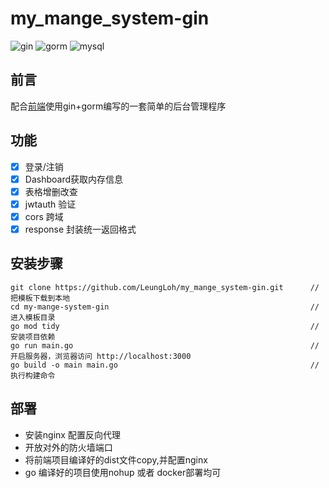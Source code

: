 # my_mange_system-gin

<img src="https://img.shields.io/badge/gin-1.7.2-brightgreen.svg" alt="gin">
<img src="https://img.shields.io/badge/gorm-1.21.10-brightgreen.svg" alt="gorm">
<img src="https://img.shields.io/badge/mysql-1.0.0-brightgreen.svg" alt="mysql">


## 前言

配合[前端](https://github.com/LeungLoh/my_mange_system)使用gin+gorm编写的一套简单的后台管理程序
## 功能

-   [x] 登录/注销
-   [x] Dashboard获取内存信息
-   [x] 表格增删改查
-   [x] jwtauth 验证
-   [x] cors 跨域
-   [x] response 封装统一返回格式

##  安装步骤

~~~shell
git clone https://github.com/LeungLoh/my_mange_system-gin.git      // 把模板下载到本地
cd my-mange-system-gin                                             // 进入模板目录
go mod tidy                                                        // 安装项目依赖
go run main.go                                                     // 开启服务器，浏览器访问 http://localhost:3000
go build -o main main.go                                           // 执行构建命令
~~~

## 部署
* 安装nginx 配置反向代理
* 开放对外的防火墙端口
* 将前端项目编译好的dist文件copy,并配置nginx
* go 编译好的项目使用nohup 或者 docker部署均可
